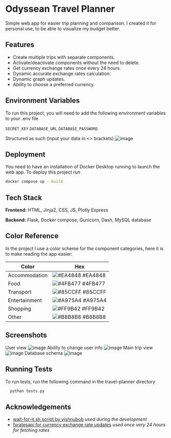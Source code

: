 
# Odyssean Travel Planner

Simple web app for easier trip planning and comparison. I created it for personal use, to be able to visualize my budget better.


## Features

- Create multiple trips with separate components.
- Activate/deactivate components without the need to delete.
- Get currency exchange rates once every 24 hours.
- Dynamic accurate exchange rates calculation.
- Dynamic graph updates.
- Ability to choose a preferred currency.


## Environment Variables

To run this project, you will need to add the following environment variables to your .env file

`SECRET_KEY`
`DATABASE_URL`
`DATABASE_PASSWORD`

Structured as such (input your data in <> brackets)
![image](https://github.com/user-attachments/assets/a22564cb-be69-4cba-b02e-c418e21b615e)
## Deployment

You need to have an installation of Docker Desktop running to launch the web app.
To deploy this project run

```bash
docker compose up --build
```

## Tech Stack

**Frontend:** HTML, Jinja2, CSS, JS, Plotly Express

**Backend:** Flask, Docker compose, Gunicorn, Dash, MySQL database

## Color Reference
In the project I use a color scheme for the component categories, here it is to make reading the app easier:

| Color             | Hex                                                                |
| ----------------- | ------------------------------------------------------------------ |
| Accommodation | ![#EA4848](https://placehold.co/15x15/EA4848/EA4848.png) #EA4848
| Food | ![#4FB477](https://placehold.co/15x15/4FB477/4FB477.png) #4FB477
| Transport | ![#85CCFF](https://placehold.co/15x15/85CCFF/85CCFF.png) #85CCFF
| Entertainment | ![#A975A4](https://placehold.co/15x15/A975A4/A975A4.png) #A975A4
| Shopping | ![#FF9B42](https://placehold.co/15x15/FF9B42/FF9B42.png) #FF9B42
| Other | ![#B8B8B8](https://placehold.co/15x15/B8B8B8/B8B8B8.png) #B8B8B8


## Screenshots
User view
![image](https://github.com/user-attachments/assets/112d6862-589c-405c-bf4f-6db6870db7fd)
Ability to change user info
![image](https://github.com/user-attachments/assets/fb9086af-75ce-41b0-928f-a6f89261d557)
Main trip view
![image](https://github.com/user-attachments/assets/1d4a7665-0902-40a1-9957-d0958e7c0975)
Database schema
![image](https://github.com/user-attachments/assets/49486315-f4f9-4270-b96d-ad6769aec910)


## Running Tests

To run tests, run the following command in the travel-planner directory

```bash
  python tests.py
```


## Acknowledgements

 - [wait-for-it.sh script by vishnubob](https://github.com/vishnubob/wait-for-it) *used during the development*
 - [fxratesapi for currency exchange rate updates](https://fxratesapi.com) *used once very 24 hours for fetching rates*


